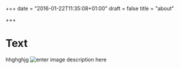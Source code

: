 +++
date = "2016-01-22T11:35:08+01:00"
draft = false
title = "about"

+++
# Text
hhghghjg
![enter image description here][1]


  [1]: /images/NATURE-WaitingForSunset_1600x1200.jpg
